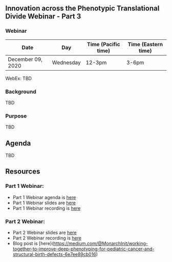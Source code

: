 
## Innovation across the Phenotypic Translational Divide Webinar - Part 3

### Webinar 

Date | Day | Time (Pacific time) | Time (Eastern time)
-- | -- | -- | --
December 09, 2020 | Wednesday | 12-3pm | 3-6pm

WebEx:
TBD 

### Background

TBD

### Purpose

TBD


## Agenda

TBD

## Resources

### Part 1 Webinar:

- Part 1 Webinar agenda is [here](https://monarch-initiative.github.io/phenomics/pages/clin-phen-webinar.html)
- Part 1 Webinar slides are [here](https://docs.google.com/presentation/d/1rJh6IQcVoPbSHOzZpxq7rC4qkU-VDx4d9XMu0F0udYI/edit#slide=id.p)  
- Part 1 Webinar recording is [here](https://www.youtube.com/watch?v=qaJQdb4JKfU&amp=&feature=youtu.be)

### Part 2 Webinar:

- Part 2 Webinar slides are [here](https://docs.google.com/presentation/d/1xp7swTPp_-Vv6t1zrDnT0z1G4frLfO4wYD-uBnioJvs/edit#slide=id.p1)
- Part 2 Webinar recording is [here](https://nih.webex.com/recordingservice/sites/nih/recording/play/5ed56b20dd2446a4ab649431096ec2da)
- Blog post is [here}(https://medium.com/@MonarchInit/working-together-to-improve-deep-phenotyping-for-pediatric-cancer-and-structural-birth-defects-6e7ee89cb016)





